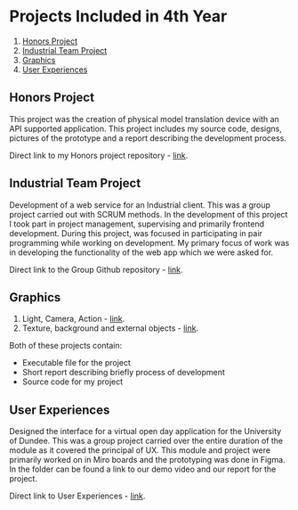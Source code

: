 # Projects Included in 4th Year
<!-- TOC -->
1. [Honors Project](#honors-project)
2. [Industrial Team Project](#industrial-team-project)
3. [Graphics](#graphics)
4. [User Experiences](#user-experiences)
<!-- /TOC -->

## Honors Project
This project was the creation of physical model translation device with an API supported application.
This project includes my source code, designs, pictures of the prototype and a report describing the development process.

Direct link to my Honors project repository - [link](https://github.com/TruthgamiPC/HonorsProject).

## Industrial Team Project
Development of a web service for an Industrial client. This was a group project carried out with SCRUM methods.
In the development of this project I took part in project management, supervising and primarily frontend development.
During this project, was focused in participating in pair programming while working on development. My primary focus of work was in developing the functionality of the web app which we were asked for.

Direct link to the Group Github repository - [link](https://github.com/jokbutkus/theo-health-industrial-project).

## Graphics
1. Light, Camera, Action - [link](https://github.com/TruthgamiPC/University-Work/tree/main/Year%204/Graphics/Chonev_Preslav_Graphics).
2. Texture, background and external objects - [link](https://github.com/TruthgamiPC/University-Work/tree/main/Year%204/Graphics/Chonev_Preslav_ass2).

Both of these projects contain:
- Executable file for the project
- Short report describing briefly process of development
- Source code for my project

## User Experiences
Designed the interface for a virtual open day application for the University of Dundee.
This was a group project carried over the entire duration of the module as it covered the principal of UX.
This module and project were primarily worked on in Miro boards and the prototyping was done in Figma.
In the folder can be found a link to our demo video and our report for the project.

Direct link to User Experiences - [link](https://github.com/TruthgamiPC/University-Work/tree/main/Year%204/User-Experiences).
